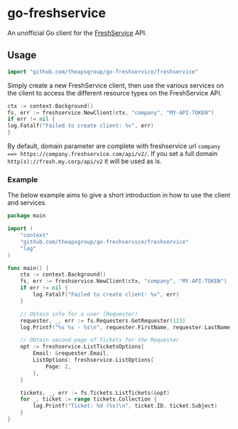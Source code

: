 # go-freshservice

An unofficial Go client for the [FreshService](https://api.freshservice.com/) API.

## Usage

```go
import "github.com/theapsgroup/go-freshservice/freshservice"
```

Simply create a new FreshService client, then use the various services on the client to access the different resource
types on the FreshService API.

```go
ctx := context.Background()
fs, err := freshservice.NewClient(ctx, "company", "MY-API-TOKEN")
if err != nil {
log.Fatalf("Failed to create client: %v", err)
}
```

By default, domain parameter are complete with freshservice url `company ==> https://company.freshservice.com/api/v2/`. If you set a full domain `http(s)://fresh.my.corp/api/v2` it will be used as is.

### Example

The below example aims to give a short introduction in how to use the client and services.

```go
package main

import (
    "context"
    "github.com/theapsgroup/go-freshservice/freshservice"
    "log"
)

func main() {
    ctx := context.Background()
    fs, err := freshservice.NewClient(ctx, "company", "MY-API-TOKEN")
    if err != nil {
        log.Fatalf("Failed to create client: %v", err)
    }

    // Obtain info for a user (Requester)
    requester, _, err := fs.Requesters.GetRequester(123)
    log.Printf("%s %s - %s\n", requester.FirstName, requester.LastName, requester.Email)

    // Obtain second page of Tickets for the Requester
    opt := freshservice.ListTicketsOptions{
        Email: &requester.Email,
        ListOptions: freshservice.ListOptions{
            Page: 2,
        },
    }

    tickets, _, err := fs.Tickets.ListTickets(&opt)
    for _, ticket := range tickets.Collection {
        log.Printf("Ticket: %d (%s)\n", ticket.ID, ticket.Subject)
    }
}
```
